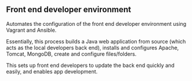 ## Front end developer environment

Automates the configuration of the front end developer environment using Vagrant and Ansible. 

Essentially, this process builds a Java web application from source (which acts as the local developers back end), installs and configures Apache, Tomcat, MongoDB, create and configure files/folders. 

This sets up front end developers to update the back end quickly and easily, and enables app development.
